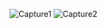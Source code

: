 ![Capture1](https://github.com/lalit090799/Digital_Clock/assets/126779478/8224fa83-7966-4791-a122-5720b9562a24)
![Capture2](https://github.com/lalit090799/Digital_Clock/assets/126779478/275b39fd-76a8-4f7f-9d7e-a1f0eec4d9d9)
